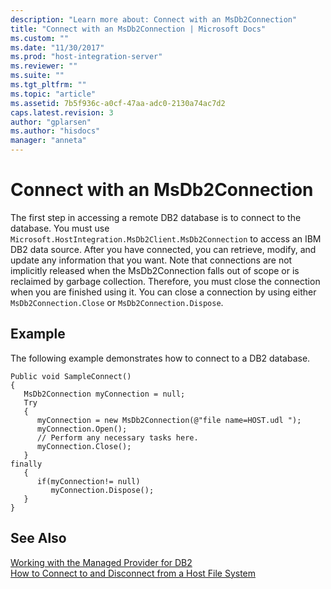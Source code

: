 ```yaml
---
description: "Learn more about: Connect with an MsDb2Connection"
title: "Connect with an MsDb2Connection | Microsoft Docs"
ms.custom: ""
ms.date: "11/30/2017"
ms.prod: "host-integration-server"
ms.reviewer: ""
ms.suite: ""
ms.tgt_pltfrm: ""
ms.topic: "article"
ms.assetid: 7b5f936c-a0cf-47aa-adc0-2130a74ac7d2
caps.latest.revision: 3
author: "gplarsen"
ms.author: "hisdocs"
manager: "anneta"
---
```

# Connect with an MsDb2Connection
The first step in accessing a remote DB2 database is to connect to the database. You must use `Microsoft.HostIntegration.MsDb2Client.MsDb2Connection` to access an IBM DB2 data source. After you have connected, you can retrieve, modify, and update any information that you want. Note that connections are not implicitly released when the MsDb2Connection falls out of scope or is reclaimed by garbage collection. Therefore, you must close the connection when you are finished using it. You can close a connection by using either `MsDb2Connection.Close` or `MsDb2Connection.Dispose`.  
  
## Example  
 The following example demonstrates how to connect to a DB2 database.  
  
```  
Public void SampleConnect()  
{  
   MsDb2Connection myConnection = null;  
   Try  
   {  
      myConnection = new MsDb2Connection(@"file name=HOST.udl ");  
      myConnection.Open();  
      // Perform any necessary tasks here.  
      myConnection.Close();  
   }  
finally  
   {  
      if(myConnection!= null)  
         myConnection.Dispose();  
   }  
}  
```  
  
## See Also  
 [Working with the Managed Provider for DB2](../core/working-with-the-managed-provider-for-db21.md)   
 [How to Connect to and Disconnect from a Host File System](../core/how-to-connect-to-and-disconnect-from-a-host-file-system2.md)
